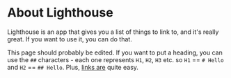 # About Lighthouse

Lighthouse is an app that gives you a list of things to link to, and it's really
great. If you want to use it, you can do that.

This page should probably be edited. If you want to put a heading, you can use
the `##` characters - each one represents `H1`, `H2`, `H3` etc. so
`H1` == `# Hello` and `H2` == `## Hello`. Plus, [links are](/about) quite easy.

